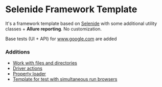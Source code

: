 # Selenide Framework Template
 
It's a framework template based on [Selenide](https://ru.selenide.org/documentation.html) with some additional utility classes + **Allure reporting**.
No customization.

Base tests (UI + API) for www.google.com are added

### Additions

 - [Work with files and directories](https://github.com/JetFree/Selenide-Framework-Template/blob/master/src/main/java/com/testproject/utils/CommonFileUtils.java)
 - [Driver actions](https://github.com/JetFree/Selenide-Framework-Template/blob/master/src/main/java/com/testproject/utils/CommonUtils.java)
 - [Property loader](https://github.com/JetFree/Selenide-Framework-Template/blob/master/src/main/java/com/testproject/utils/PropertyLoader.java)
 - [Template for test with simultaneous run browsers](https://github.com/JetFree/Selenide-Framework-Template/blob/master/src/test/java/com/testproject/ui/BaseSimultaneousTest.java)
 
    